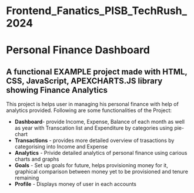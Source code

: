 # Frontend_Fanatics_PISB_TechRush_2024

# Personal Finance Dashboard

## A functional EXAMPLE project made with HTML, CSS, JavaScript, APEXCHARTS.JS library showing Finance Analytics

This project is helps user in managing his personal finance with help of analytics provided. Following are some functionalities of the Project:

* __Dashboard__- provide Income, Expense, Balance of each month as well as year with Transcation list and Expenditure by categories using pie-chart
* __Transactions__ - provides more detailed overview of trasactions by categorising into Income and Expense
* __Analytics__ - Privide detailed analytics of personal finance using carious charts and graphs
* __Goals__ - Set up goals for future, helps provisioning money for it, graphical comparison between money yet to be provisioned and tenure remaining
* __Profile__ - Displays money of user in each accounts

<!-- add preview video of project -->


